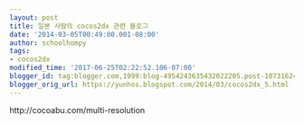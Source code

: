 ```yaml
---
layout: post
title: 일본 사람의 cocos2dx 관련 블로그
date: '2014-03-05T00:49:00.001-08:00'
author: schoolhompy
tags:
- cocos2dx
modified_time: '2017-06-25T02:22:52.106-07:00'
blogger_id: tag:blogger.com,1999:blog-4954243635432022205.post-1073162490384893351
blogger_orig_url: https://yunhos.blogspot.com/2014/03/cocos2dx_5.html
---
```


<p>http://cocoabu.com/multi-resolution</p>